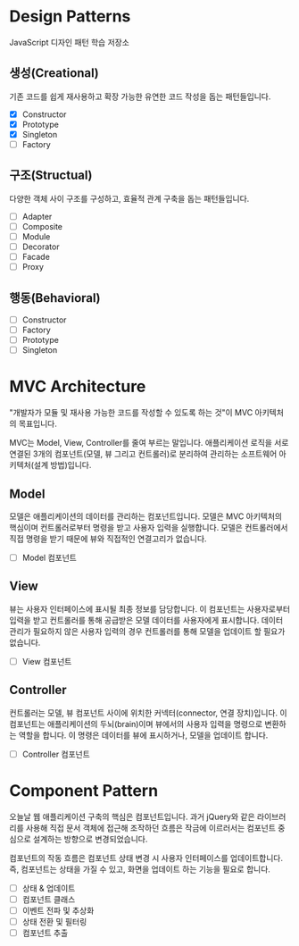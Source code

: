 # Design Patterns

JavaScript 디자인 패턴 학습 저장소

## 생성(Creational)

기존 코드를 쉽게 재사용하고 확장 가능한 유연한 코드 작성을 돕는 패턴들입니다.

- [x] Constructor
- [x] Prototype
- [x] Singleton
- [ ] Factory

## 구조(Structual)

다양한 객체 사이 구조를 구성하고, 효율적 관계 구축을 돕는 패턴들입니다.

- [ ] Adapter
- [ ] Composite
- [ ] Module
- [ ] Decorator
- [ ] Facade
- [ ] Proxy

## 행동(Behavioral)

- [ ] Constructor
- [ ] Factory
- [ ] Prototype
- [ ] Singleton

# MVC Architecture

"개발자가 모듈 및 재사용 가능한 코드를 작성할 수 있도록 하는 것"이 MVC 아키텍처의 목표입니다.

MVC는 Model, View, Controller를 줄여 부르는 말입니다. 애플리케이션 로직을 서로 연결된
3개의 컴포넌트(모델, 뷰 그리고 컨트롤러)로 분리하여 관리하는 소프트웨어 아키텍처(설계 방법)입니다.

## Model

모델은 애플리케이션의 데이터를 관리하는 컴포넌트입니다. 모델은 MVC 아키텍처의 핵심이며
컨트롤러로부터 명령을 받고 사용자 입력을 실행합니다. 모델은 컨트롤러에서 직접 명령을 받기 때문에
뷰와 직접적인 연결고리가 없습니다.

- [ ] Model 컴포넌트

## View

뷰는 사용자 인터페이스에 표시될 최종 정보를 담당합니다. 이 컴포넌트는 사용자로부터 입력을 받고
컨트롤러를 통해 공급받은 모델 데이터를 사용자에게 표시합니다. 데이터 관리가 필요하지 않은
사용자 입력의 경우 컨트롤러를 통해 모델을 업데이트 할 필요가 없습니다.

- [ ] View 컴포넌트

## Controller

컨트롤러는 모델, 뷰 컴포넌트 사이에 위치한 커넥터(connector, 연결 장치)입니다.
이 컴포넌트는 애플리케이션의 두뇌(brain)이며 뷰에서의 사용자 입력을 명령으로 변환하는 역할을 합니다.
이 명령은 데이터를 뷰에 표시하거나, 모델을 업데이트 합니다.

- [ ] Controller 컴포넌트

# Component Pattern

오늘날 웹 애플리케이션 구축의 핵심은 컴포넌트입니다. 과거 jQuery와 같은 라이브러리를 사용해
직접 문서 객체에 접근해 조작하던 흐름은 작금에 이르러서는 컴포넌트 중심으로 설계하는 방향으로 변경되었습니다.

컴포넌트의 작동 흐름은 컴포넌트 상태 변경 시 사용자 인터페이스를 업데이트합니다.
즉, 컴포넌트는 상태을 가질 수 있고, 화면을 업데이트 하는 기능을 필요로 합니다.

- [ ] 상태 & 업데이트
- [ ] 컴포넌트 클래스
- [ ] 이벤트 전파 및 추상화
- [ ] 상태 전환 및 필터링
- [ ] 컴포넌트 추출
